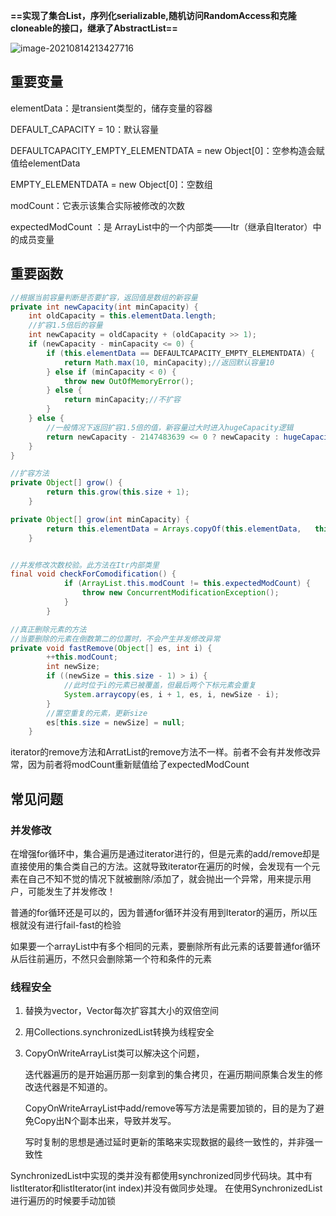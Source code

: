 **==实现了集合List，序列化serializable,随机访问RandomAccess和克隆cloneable的接口，继承了AbstractList==**

![image-20210814213427716](E:\学习笔记\typora\img\image-20210814213427716.png)

## 重要变量

elementData：是transient类型的，储存变量的容器

DEFAULT_CAPACITY = 10：默认容量

DEFAULTCAPACITY_EMPTY_ELEMENTDATA = new Object[0]：空参构造会赋值给elementData

EMPTY_ELEMENTDATA = new Object[0]：空数组

modCount：它表示该集合实际被修改的次数

expectedModCount ：是 ArrayList中的一个内部类——Itr（继承自Iterator）中的成员变量

## 重要函数

```java
//根据当前容量判断是否要扩容，返回值是数组的新容量
private int newCapacity(int minCapacity) {
    int oldCapacity = this.elementData.length;
    //扩容1.5倍后的容量
    int newCapacity = oldCapacity + (oldCapacity >> 1);
    if (newCapacity - minCapacity <= 0) {
        if (this.elementData == DEFAULTCAPACITY_EMPTY_ELEMENTDATA) {
            return Math.max(10, minCapacity);//返回默认容量10
        } else if (minCapacity < 0) {
            throw new OutOfMemoryError();
        } else {
            return minCapacity;//不扩容
        }
    } else {
        //一般情况下返回扩容1.5倍的值，新容量过大时进入hugeCapacity逻辑
        return newCapacity - 2147483639 <= 0 ? newCapacity : hugeCapacity(minCapacity);
    }
}

//扩容方法
private Object[] grow() {
        return this.grow(this.size + 1);
    }

private Object[] grow(int minCapacity) {
        return this.elementData = Arrays.copyOf(this.elementData, 	this.newCapacity(minCapacity));
    }


//并发修改次数校验。此方法在Itr内部类里
final void checkForComodification() {
            if (ArrayList.this.modCount != this.expectedModCount) {
                throw new ConcurrentModificationException();
            }
        }

//真正删除元素的方法
//当要删除的元素在倒数第二的位置时，不会产生并发修改异常
private void fastRemove(Object[] es, int i) {
        ++this.modCount;
        int newSize;
        if ((newSize = this.size - 1) > i) {
            //此时位于i的元素已被覆盖，但最后两个下标元素会重复
            System.arraycopy(es, i + 1, es, i, newSize - i);
        }
		//置空重复的元素，更新size
        es[this.size = newSize] = null;
    }

```

iterator的remove方法和ArratList的remove方法不一样。前者不会有并发修改异常，因为前者将modCount重新赋值给了expectedModCount

## 常见问题

### 并发修改

在增强for循环中，集合遍历是通过iterator进行的，但是元素的add/remove却是直接使用的集合类自己的方法。这就导致iterator在遍历的时候，会发现有一个元素在自己不知不觉的情况下就被删除/添加了，就会抛出一个异常，用来提示用户，可能发生了并发修改！

普通的for循环还是可以的，因为普通for循环并没有用到Iterator的遍历，所以压根就没有进行fail-fast的检验

如果要一个arrayList中有多个相同的元素，要删除所有此元素的话要普通for循环从后往前遍历，不然只会删除第一个符和条件的元素

### 线程安全

1. 替换为vector，Vector每次扩容其大小的双倍空间

2. 用Collections.synchronizedList转换为线程安全

3. CopyOnWriteArrayList类可以解决这个问题，

   迭代器遍历的是开始遍历那一刻拿到的集合拷贝，在遍历期间原集合发生的修改迭代器是不知道的。

   CopyOnWriteArrayList中add/remove等写方法是需要加锁的，目的是为了避免Copy出N个副本出来，导致并发写。

   写时复制的思想是通过延时更新的策略来实现数据的最终一致性的，并非强一致性


SynchronizedList中实现的类并没有都使用synchronized同步代码块。其中有listIterator和listIterator(int index)并没有做同步处理。 在使用SynchronizedList进行遍历的时候要手动加锁


